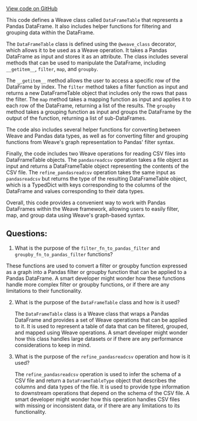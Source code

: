 [View code on GitHub](https://github.com/wandb/weave/weave/ops_primitives/pandas_.py)

This code defines a Weave class called `DataFrameTable` that represents a Pandas DataFrame. It also includes helper functions for filtering and grouping data within the DataFrame. 

The `DataFrameTable` class is defined using the `@weave_class` decorator, which allows it to be used as a Weave operation. It takes a Pandas DataFrame as input and stores it as an attribute. The class includes several methods that can be used to manipulate the DataFrame, including `__getitem__`, `filter`, `map`, and `groupby`. 

The `__getitem__` method allows the user to access a specific row of the DataFrame by index. The `filter` method takes a filter function as input and returns a new DataFrameTable object that includes only the rows that pass the filter. The `map` method takes a mapping function as input and applies it to each row of the DataFrame, returning a list of the results. The `groupby` method takes a grouping function as input and groups the DataFrame by the output of the function, returning a list of sub-DataFrames. 

The code also includes several helper functions for converting between Weave and Pandas data types, as well as for converting filter and grouping functions from Weave's graph representation to Pandas' filter syntax. 

Finally, the code includes two Weave operations for reading CSV files into DataFrameTable objects. The `pandasreadcsv` operation takes a file object as input and returns a DataFrameTable object representing the contents of the CSV file. The `refine_pandasreadcsv` operation takes the same input as `pandasreadcsv` but returns the type of the resulting DataFrameTable object, which is a TypedDict with keys corresponding to the columns of the DataFrame and values corresponding to their data types. 

Overall, this code provides a convenient way to work with Pandas DataFrames within the Weave framework, allowing users to easily filter, map, and group data using Weave's graph-based syntax.
## Questions: 
 1. What is the purpose of the `filter_fn_to_pandas_filter` and `groupby_fn_to_pandas_filter` functions?
   
   These functions are used to convert a filter or groupby function expressed as a graph into a Pandas filter or groupby function that can be applied to a Pandas DataFrame. A smart developer might wonder how these functions handle more complex filter or groupby functions, or if there are any limitations to their functionality.

2. What is the purpose of the `DataFrameTable` class and how is it used?
   
   The `DataFrameTable` class is a Weave class that wraps a Pandas DataFrame and provides a set of Weave operations that can be applied to it. It is used to represent a table of data that can be filtered, grouped, and mapped using Weave operations. A smart developer might wonder how this class handles large datasets or if there are any performance considerations to keep in mind.

3. What is the purpose of the `refine_pandasreadcsv` operation and how is it used?
   
   The `refine_pandasreadcsv` operation is used to infer the schema of a CSV file and return a `DataFrameTableType` object that describes the columns and data types of the file. It is used to provide type information to downstream operations that depend on the schema of the CSV file. A smart developer might wonder how this operation handles CSV files with missing or inconsistent data, or if there are any limitations to its functionality.